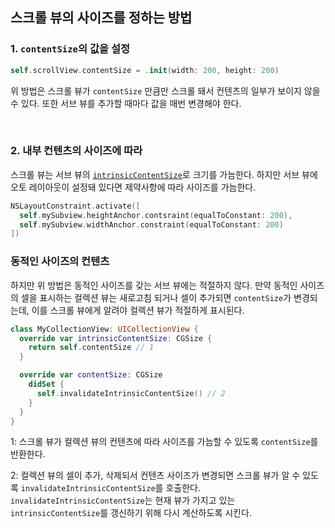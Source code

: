 ## 스크롤 뷰의 사이즈를 정하는 방법

### 1. `contentSize`의 값을 설정

```swift
self.scrollView.contentSize = .init(width: 200, height: 200)
```

위 방법은 스크롤 뷰가 `contentSize` 만큼만 스크롤 돼서 컨텐츠의 일부가 보이지 않을 수 있다. 또한 서브 뷰를 추가할 때마다 값을 매번 변경해야 한다.

&nbsp;
### 2. 내부 컨텐츠의 사이즈에 따라

스크롤 뷰는 서브 뷰의 [`intrinsicContentSize`](./intrinsic-content-size.md)로 크기를 가늠한다. 하지만 서브 뷰에 오토 레이아웃이 설정돼 있다면 제약사항에 따라 사이즈를 가늠한다.

```swift
NSLayoutConstraint.activate([
  self.mySubview.heightAnchor.contsraint(equalToConstant: 200),
  self.mySubview.widthAnchor.constraint(equalToConstant: 200)
])
```

### 동적인 사이즈의 컨텐츠

하지만 위 방법은 동적인 사이즈를 갖는 서브 뷰에는 적절하지 않다. 만약 동적인 사이즈의 셀을 표시하는 컬렉션 뷰는 새로고침 되거나 셀이 추가되면 `contentSize`가 변경되는데, 이를 스크롤 뷰에게 알려야 컬렉션 뷰가 적절하게 표시된다.

```swift
class MyCollectionView: UICollectionView {
  override var intrinsicContentSize: CGSize {
    return self.contentSize // 1
  }

  override var contentSize: CGSize 
    didSet {
      self.invalidateIntrinsicContentSize() // 2
    }
  }
}
```

1: 스크롤 뷰가 컬렉션 뷰의 컨텐츠에 따라 사이즈를 가늠할 수 있도록 `contentSize`를 반환한다.

2: 컬렉션 뷰의 셀이 추가, 삭제되서 컨텐츠 사이즈가 변경되면 스크롤 뷰가 알 수 있도록 `invalidateIntrinsicContentSize`를 호출한다. `invalidateIntrinsicContentSize`는 현재 뷰가 가지고 있는 `intrinsicContentSize`를 갱신하기 위해 다시 계산하도록 시킨다.

